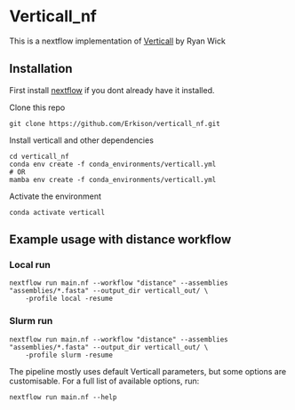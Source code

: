 # Verticall_nf
This is a nextflow implementation of [Verticall](https://github.com/rrwick/Verticall) by Ryan Wick

## Installation
First install [nextflow](https://www.nextflow.io/docs/stable/install.html) if you dont already have it installed.

Clone this repo
```
git clone https://github.com/Erkison/verticall_nf.git
```
Install verticall and other dependencies
```
cd verticall_nf
conda env create -f conda_environments/verticall.yml
# OR
mamba env create -f conda_environments/verticall.yml
```
Activate the environment
```
conda activate verticall
```

## Example usage with distance workflow

### Local run
```
nextflow run main.nf --workflow "distance" --assemblies "assemblies/*.fasta" --output_dir verticall_out/ \
    -profile local -resume
```

### Slurm run
```
nextflow run main.nf --workflow "distance" --assemblies "assemblies/*.fasta" --output_dir verticall_out/ \
    -profile slurm -resume
```

The pipeline mostly uses default Verticall parameters, but some options are customisable. For a full list of available options, run:
```
nextflow run main.nf --help
```
